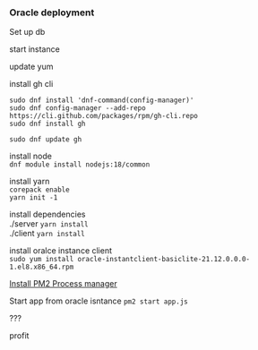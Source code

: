 
### Oracle deployment
Set up db

start instance

update yum

install gh cli  
```
sudo dnf install 'dnf-command(config-manager)'
sudo dnf config-manager --add-repo https://cli.github.com/packages/rpm/gh-cli.repo
sudo dnf install gh
```
`sudo dnf update gh`

install node  
`dnf module install nodejs:18/common`

install yarn  
`corepack enable`  
`yarn init -1`  

install dependencies  
./server `yarn install`  
./client `yarn install`

install oralce instance client  
`sudo yum install oracle-instantclient-basiclite-21.12.0.0.0-1.el8.x86_64.rpm`

[Install PM2 Process manager](https://pm2.keymetrics.io/docs/usage/quick-start/)

Start app from oracle isntance
`pm2 start app.js`




???

profit